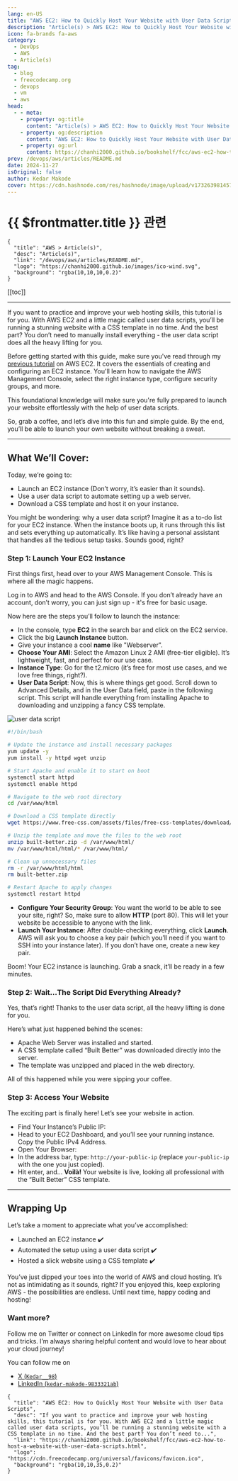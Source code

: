```yaml
---
lang: en-US
title: "AWS EC2: How to Quickly Host Your Website with User Data Scripts"
description: "Article(s) > AWS EC2: How to Quickly Host Your Website with User Data Scripts"
icon: fa-brands fa-aws
category:
  - DevOps
  - AWS
  - Article(s)
tag:
  - blog
  - freecodecamp.org
  - devops
  - vm
  - aws
head:
  - - meta:
    - property: og:title
      content: "Article(s) > AWS EC2: How to Quickly Host Your Website with User Data Scripts"
    - property: og:description
      content: "AWS EC2: How to Quickly Host Your Website with User Data Scripts"
    - property: og:url
      content: https://chanhi2000.github.io/bookshelf/fcc/aws-ec2-how-to-host-a-website-with-user-data-scripts.html
prev: /devops/aws/articles/README.md
date: 2024-11-27
isOriginal: false
author: Kedar Makode
cover: https://cdn.hashnode.com/res/hashnode/image/upload/v1732639814571/62719c49-cd15-4f2c-9586-22a5a300bc4a.png
---
```


# {{ $frontmatter.title }} 관련

```component VPCard
{
  "title": "AWS > Article(s)",
  "desc": "Article(s)",
  "link": "/devops/aws/articles/README.md",
  "logo": "https://chanhi2000.github.io/images/ico-wind.svg",
  "background": "rgba(10,10,10,0.2)"
}
```

[[toc]]

---

<SiteInfo
  name="AWS EC2: How to Quickly Host Your Website with User Data Scripts"
  desc="If you want to practice and improve your web hosting skills, this tutorial is for you. With AWS EC2 and a little magic called user data scripts, you’ll be running a stunning website with a CSS template in no time. And the best part? You don’t need to..."
  url="https://freecodecamp.org/news/aws-ec2-how-to-host-a-website-with-user-data-scripts"
  logo="https://cdn.freecodecamp.org/universal/favicons/favicon.ico"
  preview="https://cdn.hashnode.com/res/hashnode/image/upload/v1732639814571/62719c49-cd15-4f2c-9586-22a5a300bc4a.png"/>

If you want to practice and improve your web hosting skills, this tutorial is for you. With AWS EC2 and a little magic called user data scripts, you’ll be running a stunning website with a CSS template in no time. And the best part? You don’t need to manually install everything - the user data script does all the heavy lifting for you.

Before getting started with this guide, make sure you've read through my [previous tutorial](/freecodecamp.org/host-a-website-on-aws-ec2-using-a-css-template.md) on AWS EC2. It covers the essentials of creating and configuring an EC2 instance. You'll learn how to navigate the AWS Management Console, select the right instance type, configure security groups, and more.

This foundational knowledge will make sure you're fully prepared to launch your website effortlessly with the help of user data scripts.

So, grab a coffee, and let’s dive into this fun and simple guide. By the end, you’ll be able to launch your own website without breaking a sweat.

---

## What We’ll Cover:

Today, we’re going to:

- Launch an EC2 instance (Don’t worry, it’s easier than it sounds).
- Use a user data script to automate setting up a web server.
- Download a CSS template and host it on your instance.

You might be wondering: why a user data script? Imagine it as a to-do list for your EC2 instance. When the instance boots up, it runs through this list and sets everything up automatically. It’s like having a personal assistant that handles all the tedious setup tasks. Sounds good, right?

### Step 1: Launch Your EC2 Instance

First things first, head over to your AWS Management Console. This is where all the magic happens.

Log in to AWS and head to the AWS Console. If you don’t already have an account, don’t worry, you can just sign up - it's free for basic usage.

Now here are the steps you’ll follow to launch the instance:

- In the console, type **EC2** in the search bar and click on the EC2 service.
- Click the big **Launch Instance** button.
- Give your instance a cool **name** like "Webserver".
- **Choose Your AMI**: Select the Amazon Linux 2 AMI (free-tier eligible). It’s lightweight, fast, and perfect for our use case.
- **Instance Type**: Go for the t2.micro (it’s free for most use cases, and we love free things, right?).
- **User Data Script**: Now, this is where things get good. Scroll down to Advanced Details, and in the User Data field, paste in the following script. This script will handle everything from installing Apache to downloading and unzipping a fancy CSS template.

![user data script](https://cdn.hashnode.com/res/hashnode/image/upload/v1732640127024/ec187a49-61ac-4a98-82c1-c149bcf8ef91.png)

```bash
#!/bin/bash

# Update the instance and install necessary packages
yum update -y
yum install -y httpd wget unzip

# Start Apache and enable it to start on boot
systemctl start httpd
systemctl enable httpd

# Navigate to the web root directory
cd /var/www/html

# Download a CSS template directly
wget https://www.free-css.com/assets/files/free-css-templates/download/page284/built-better.zip

# Unzip the template and move the files to the web root
unzip built-better.zip -d /var/www/html/
mv /var/www/html/html/* /var/www/html/

# Clean up unnecessary files
rm -r /var/www/html/html
rm built-better.zip

# Restart Apache to apply changes
systemctl restart httpd
```

- **Configure Your Security Group**: You want the world to be able to see your site, right? So, make sure to allow **HTTP** (port 80). This will let your website be accessible to anyone with the link.
- **Launch Your Instance**: After double-checking everything, click **Launch**. AWS will ask you to choose a key pair (which you’ll need if you want to SSH into your instance later). If you don’t have one, create a new key pair.

Boom! Your EC2 instance is launching. Grab a snack, it’ll be ready in a few minutes.

### Step 2: Wait…The Script Did Everything Already?

Yes, that’s right! Thanks to the user data script, all the heavy lifting is done for you.

Here’s what just happened behind the scenes:

- Apache Web Server was installed and started.
- A CSS template called “Built Better” was downloaded directly into the server.
- The template was unzipped and placed in the web directory.

All of this happened while you were sipping your coffee.

### Step 3: Access Your Website

The exciting part is finally here! Let’s see your website in action.

- Find Your Instance’s Public IP:
- Head to your EC2 Dashboard, and you’ll see your running instance. Copy the Public IPv4 Address.
- Open Your Browser:
- In the address bar, type: `http://your-public-ip` (replace `your-public-ip` with the one you just copied).
- Hit enter, and… **Voilà!** Your website is live, looking all professional with the “Built Better” CSS template.

---

## Wrapping Up

Let’s take a moment to appreciate what you’ve accomplished:

- Launched an EC2 instance ✔️
- Automated the setup using a user data script ✔️
- Hosted a slick website using a CSS template ✔️

You’ve just dipped your toes into the world of AWS and cloud hosting. It’s not as intimidating as it sounds, right? If you enjoyed this, keep exploring AWS - the possibilities are endless. Until next time, happy coding and hosting!

### Want more?

Follow me on Twitter or connect on LinkedIn for more awesome cloud tips and tricks. I’m always sharing helpful content and would love to hear about your cloud journey!

You can follow me on

- [X (<FontIcon icon="fa-brands fa-x-twitter"/>`Kedar__98`)](https://twitter.com/Kedar__98)
- [LinkedIn (<FontIcon icon="fa-brands fa-linkedin"/>`kedar-makode-9833321ab`)](https://linkedin.com/in/kedar-makode-9833321ab)

<!-- TODO: add ARTICLE CARD -->
```component VPCard
{
  "title": "AWS EC2: How to Quickly Host Your Website with User Data Scripts",
  "desc": "If you want to practice and improve your web hosting skills, this tutorial is for you. With AWS EC2 and a little magic called user data scripts, you’ll be running a stunning website with a CSS template in no time. And the best part? You don’t need to...",
  "link": "https://chanhi2000.github.io/bookshelf/fcc/aws-ec2-how-to-host-a-website-with-user-data-scripts.html",
  "logo": "https://cdn.freecodecamp.org/universal/favicons/favicon.ico",
  "background": "rgba(10,10,35,0.2)"
}
```

